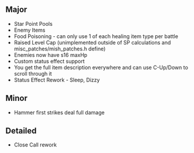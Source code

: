 ## Major

- Star Point Pools
- Enemy Items
- Food Poisoning - can only use 1 of each healing item type per battle
- Raised Level Cap (unimplemented outside of SP calculations and misc_patches/mish_patches.h define)
- Enemies now have s16 maxHp
- Custom status effect support
- You get the full item description everywhere and can use C-Up/Down to scroll through it
- Status Effect Rework - Sleep, Dizzy

## Minor
- Hammer first strikes deal full damage

## Detailed
- Close Call rework
